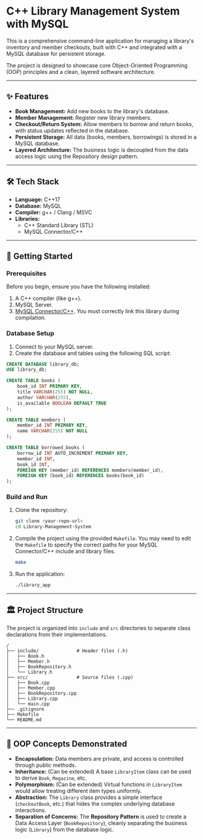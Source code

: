 # C++ Library Management System with MySQL

This is a comprehensive command-line application for managing a library's inventory and member checkouts, built with C++ and integrated with a MySQL database for persistent storage.

The project is designed to showcase core Object-Oriented Programming (OOP) principles and a clean, layered software architecture.

---

## ✨ Features

- **Book Management:** Add new books to the library's database.
- **Member Management:** Register new library members.
- **Checkout/Return System:** Allow members to borrow and return books, with status updates reflected in the database.
- **Persistent Storage:** All data (books, members, borrowings) is stored in a MySQL database.
- **Layered Architecture:** The business logic is decoupled from the data access logic using the Repository design pattern.

---

## 🛠️ Tech Stack

- **Language:** C++17
- **Database:** MySQL
- **Compiler:** g++ / Clang / MSVC
- **Libraries:**
  - C++ Standard Library (STL)
  - MySQL Connector/C++

---

## 🚀 Getting Started

### Prerequisites

Before you begin, ensure you have the following installed:
1.  A C++ compiler (like g++).
2.  MySQL Server.
3.  [MySQL Connector/C++](https://dev.mysql.com/doc/connector-cpp/8.0/en/). You must correctly link this library during compilation.

### Database Setup

1.  Connect to your MySQL server.
2.  Create the database and tables using the following SQL script:

```sql
CREATE DATABASE library_db;
USE library_db;

CREATE TABLE books (
    book_id INT PRIMARY KEY,
    title VARCHAR(255) NOT NULL,
    author VARCHAR(255),
    is_available BOOLEAN DEFAULT TRUE
);

CREATE TABLE members (
    member_id INT PRIMARY KEY,
    name VARCHAR(255) NOT NULL
);

CREATE TABLE borrowed_books (
    borrow_id INT AUTO_INCREMENT PRIMARY KEY,
    member_id INT,
    book_id INT,
    FOREIGN KEY (member_id) REFERENCES members(member_id),
    FOREIGN KEY (book_id) REFERENCES books(book_id)
);
```

### Build and Run

1.  Clone the repository:
    ```sh
    git clone <your-repo-url>
    cd Library-Management-System
    ```
2.  Compile the project using the provided `Makefile`. You may need to edit the `Makefile` to specify the correct paths for your MySQL Connector/C++ include and library files.
    ```sh
    make
    ```
3.  Run the application:
    ```sh
    ./library_app
    ```

---

## 🏛️ Project Structure

The project is organized into `include` and `src` directories to separate class declarations from their implementations.

```
/
├── include/              # Header files (.h)
│   ├── Book.h
│   ├── Member.h
│   ├── BookRepository.h
│   └── Library.h
├── src/                  # Source files (.cpp)
│   ├── Book.cpp
│   ├── Member.cpp
│   ├── BookRepository.cpp
│   ├── Library.cpp
│   └── main.cpp
├── .gitignore
├── Makefile
└── README.md
```

---

## 🧠 OOP Concepts Demonstrated

- **Encapsulation:** Data members are private, and access is controlled through public methods.
- **Inheritance:** (Can be extended) A base `LibraryItem` class can be used to derive `Book`, `Magazine`, etc.
- **Polymorphism:** (Can be extended) Virtual functions in `LibraryItem` would allow treating different item types uniformly.
- **Abstraction:** The `Library` class provides a simple interface (`checkoutBook`, etc.) that hides the complex underlying database interactions.
- **Separation of Concerns:** The **Repository Pattern** is used to create a Data Access Layer (`BookRepository`), cleanly separating the business logic (`Library`) from the database logic.
